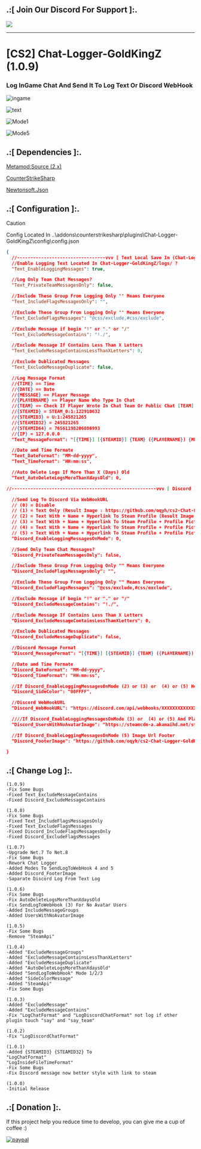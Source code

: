 ## .:[ Join Our Discord For Support ]:.

<a href="https://discord.com/invite/U7AuQhu"><img src="https://discord.com/api/guilds/651838917687115806/widget.png?style=banner2"></a>

***
# [CS2] Chat-Logger-GoldKingZ (1.0.9)

### Log InGame Chat And Send It To Log Text Or Discord WebHook

![ingame](https://github.com/oqyh/cs2-Chat-Logger-GoldKingZ/assets/48490385/c9f6012b-06f2-4bd5-a215-2f49128d1cba)

![text](https://github.com/oqyh/cs2-Chat-Logger-GoldKingZ/assets/48490385/fade3be6-54a9-49e9-82e5-1b9c6cf55280)

![Mode1](https://github.com/oqyh/cs2-Chat-Logger-GoldKingZ/assets/48490385/fdae2251-9aea-45a8-a37c-5ec2de8bfbdd)

![Mode5](https://github.com/oqyh/cs2-Chat-Logger-GoldKingZ/assets/48490385/7811046a-2b76-4758-8298-f701b45c28a7)


## .:[ Dependencies ]:.
[Metamod:Source (2.x)](https://www.sourcemm.net/downloads.php/?branch=master)

[CounterStrikeSharp](https://github.com/roflmuffin/CounterStrikeSharp/releases)

[Newtonsoft.Json](https://www.nuget.org/packages/Newtonsoft.Json)

## .:[ Configuration ]:.

> [!CAUTION]
> Config Located In ..\addons\counterstrikesharp\plugins\Chat-Logger-GoldKingZ\config\config.json                                           
>

```json
{
  //---------------------------------vvv [ Text Local Save In (Chat-Logger-GoldKingZ/logs/)  ] vvv---------------------------------
  //Enable Logging Text Located In Chat-Logger-GoldKingZ/logs/ ?
  "Text_EnableLoggingMessages": true,

  //Log Only Team Chat Messages?
  "Text_PrivateTeamMessagesOnly": false,

  //Include These Group From Logging Only "" Means Everyone
  "Text_IncludeFlagsMessagesOnly": "",

  //Exclude These Group From Logging Only "" Means Everyone
  "Text_ExcludeFlagsMessages": "@css/exclude,#css/exclude",

  //Exclude Message if begin "!" or "." or "/"
  "Text_ExcludeMessageContains": "!./",

  //Exclude Message If Contains Less Than X Letters
  "Text_ExcludeMessageContainsLessThanXLetters": 0,

  //Exclude Dublicated Messages
  "Text_ExcludeMessageDuplicate": false,

  //Log Message Format
  //{TIME} == Time
  //{DATE} == Date
  //{MESSAGE} == Player Message
  //{PLAYERNAME} == Player Name Who Type In Chat
  //{TEAM} == Check If Player Wrote In Chat Team Or Public Chat [TEAM] [ALL]
  //{STEAMID} = STEAM_0:1:122910632
  //{STEAMID3} = U:1:245821265
  //{STEAMID32} = 245821265
  //{STEAMID64} = 76561198206086993
  //{IP} = 127.0.0.0
  "Text_MessageFormat": "[{TIME}] [{STEAMID}] {TEAM} ({PLAYERNAME}) {MESSAGE}",

  //Date and Time Formate
  "Text_DateFormat": "MM-dd-yyyy",
  "Text_TimeFormat": "HH:mm:ss",

  //Auto Delete Logs If More Than X (Days) Old
  "Text_AutoDeleteLogsMoreThanXdaysOld": 0,

//------------------------------------------------------vvv [ Discord ] vvv------------------------------------------------------

  //Send Log To Discord Via WebHookURL
  // (0) = Disable
  // (1) = Text Only (Result Image : https://github.com/oqyh/cs2-Chat-Logger-GoldKingZ/blob/main/Resources/Mode1.png?raw=true)
  // (2) = Text With + Name + Hyperlink To Steam Profile (Result Image : https://github.com/oqyh/cs2-Chat-Logger-GoldKingZ/blob/main/Resources/Mode2.png?raw=true)
  // (3) = Text With + Name + Hyperlink To Steam Profile + Profile Picture (Result Image : https://github.com/oqyh/cs2-Chat-Logger-GoldKingZ/blob/main/Resources/Mode3.png?raw=true)
  // (4) = Text With + Name + Hyperlink To Steam Profile + Profile Picture + Saparate Date And Time From Message (Result Image : https://github.com/oqyh/cs2-Chat-Logger-GoldKingZ/blob/main/Resources/Mode4.png?raw=true)
  // (5) = Text With + Name + Hyperlink To Steam Profile + Profile Picture + Saparate Date And Time From Message + Server Ip In Footer (Result Image : https://github.com/oqyh/cs2-Chat-Logger-GoldKingZ/blob/main/Resources/Mode5.png?raw=true)
  "Discord_EnableLoggingMessagesOnMode": 0,

  //Send Only Team Chat Messages?
  "Discord_PrivateTeamMessagesOnly": false,

  //Include These Group From Logging Only "" Means Everyone
  "Discord_IncludeFlagsMessagesOnly": "",

  //Exclude These Group From Logging Only "" Means Everyone
  "Discord_ExcludeFlagsMessages": "@css/exclude,#css/exclude",

  //Exclude Message if begin "!" or "." or "/"
  "Discord_ExcludeMessageContains": "!./",

  //Exclude Message If Contains Less Than X Letters
  "Discord_ExcludeMessageContainsLessThanXLetters": 0,

  //Exclude Dublicated Messages
  "Discord_ExcludeMessageDuplicate": false,

  //Discord Message Format
  "Discord_MessageFormat": "[{TIME}] [{STEAMID}] {TEAM} ({PLAYERNAME}) {MESSAGE}",

  //Date and Time Formate
  "Discord_DateFormat": "MM-dd-yyyy",
  "Discord_TimeFormat": "HH:mm:ss",

  //If Discord_EnableLoggingMessagesOnMode (2) or (3) or  (4) or (5) How Would You Side Color Message To Be Check (https://www.color-hex.com/) For Colors
  "Discord_SideColor": "00FFFF",

  //Discord WebHookURL
  "Discord_WebHookURL": "https://discord.com/api/webhooks/XXXXXXXXXXXXXXXXXXXXXXXXXXXXXXXXXXXXXXXXXXXXXXXXXXXXXX",

  ////If Discord_EnableLoggingMessagesOnMode (3) or  (4) or (5) And Player Doesn't Have Profile Picture Which Picture Do You Like To Be Replaced
  "Discord_UsersWithNoAvatarImage": "https://steamcdn-a.akamaihd.net/steamcommunity/public/images/avatars/b5/b5bd56c1aa4644a474a2e4972be27ef9e82e517e_full.jpg",

  //If Discord_EnableLoggingMessagesOnMode (5) Image Url Footer
  "Discord_FooterImage": "https://github.com/oqyh/cs2-Chat-Logger-GoldKingZ/blob/main/Resources/serverip.png?raw=true",

}
```

## .:[ Change Log ]:.
```
(1.0.9)
-Fix Some Bugs
-Fixed Text_ExcludeMessageContains
-Fixed Discord_ExcludeMessageContains

(1.0.8)
-Fix Some Bugs
-Fixed Text_IncludeFlagsMessagesOnly
-Fixed Text_ExcludeFlagsMessages
-Fixed Discord_IncludeFlagsMessagesOnly
-Fixed Discord_ExcludeFlagsMessages

(1.0.7)
-Upgrade Net.7 To Net.8
-Fix Some Bugs
-Rework Chat Logger
-Added Modes To SendLogToWebHook 4 and 5
-Added Discord_FooterImage
-Saparate Discord Log From Text Log 

(1.0.6)
-Fix Some Bugs
-Fix AutoDeleteLogsMoreThanXdaysOld
-Fix SendLogToWebHook (3) For No Avatar Users
-Added IncludeMessageGroups
-Added UsersWithNoAvatarImage

(1.0.5)
-Fix Some Bugs
-Remove "SteamApi"

(1.0.4)
-Added "ExcludeMessageGroups" 
-Added "ExcludeMessageContainsLessThanXLetters"
-Added "ExcludeMessageDuplicate"
-Added "AutoDeleteLogsMoreThanXdaysOld"
-Added "SendLogToWebHook" Mode 1/2/3
-Added "SideColorMessage"
-Added "SteamApi"
-Fix Some Bugs

(1.0.3)
-Added "ExcludeMessage" 
-Added "ExcludeMessageContains"
-Fix "LogChatFormat" and "LogDiscordChatFormat" not log if other plugin touch "say" and "say_team" 

(1.0.2)
-Fix "LogDiscordChatFormat"

(1.0.1)
-Added {STEAMID3} {STEAMID32} To
"LogChatFormat"
"LogInsideFileTimeFormat"
-Fix Some Bugs
-Fix Discord message now better style with link to steam

(1.0.0)
-Initial Release
```

## .:[ Donation ]:.

If this project help you reduce time to develop, you can give me a cup of coffee :)

[![paypal](https://www.paypalobjects.com/en_US/i/btn/btn_donateCC_LG.gif)](https://paypal.me/oQYh)
